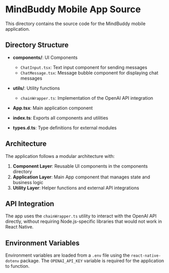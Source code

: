 # MindBuddy Mobile App Source

This directory contains the source code for the MindBuddy mobile application.

## Directory Structure

- **components/**: UI Components
  - `ChatInput.tsx`: Text input component for sending messages
  - `ChatMessage.tsx`: Message bubble component for displaying chat messages

- **utils/**: Utility functions 
  - `chainWrapper.ts`: Implementation of the OpenAI API integration

- **App.tsx**: Main application component
- **index.ts**: Exports all components and utilities
- **types.d.ts**: Type definitions for external modules

## Architecture

The application follows a modular architecture with:

1. **Component Layer**: Reusable UI components in the components directory
2. **Application Layer**: Main App component that manages state and business logic
3. **Utility Layer**: Helper functions and external API integrations

## API Integration

The app uses the `chainWrapper.ts` utility to interact with the OpenAI API directly, 
without requiring Node.js-specific libraries that would not work in React Native.

## Environment Variables

Environment variables are loaded from a `.env` file using the `react-native-dotenv` package.
The `OPENAI_API_KEY` variable is required for the application to function. 